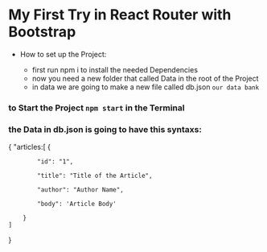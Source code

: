 

# My First Try in React Router with Bootstrap

- How to set up the Project:

    - first run npm i to install the needed Dependencies
    - now you need a new folder that called Data in the root of the Project
    - in data we are going to make a new file called db.json `our data bank`

### to Start the Project `npm start` in the Terminal



### the Data in db.json is going to have this syntaxs:
{
    "articles:[
      {

            "id": "1",

            "title": "Title of the Article",

            "author": "Author Name",

            "body": 'Article Body'

        }
    ]
}